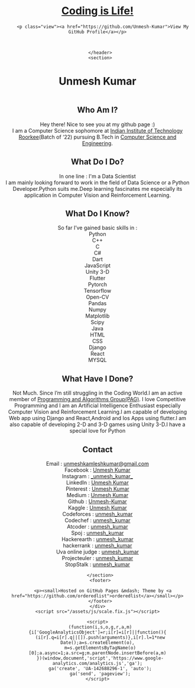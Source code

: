 <!DOCTYPE html>
<html lang="en-US">
  <head>
    <meta charset="UTF-8">
    <meta http-equiv="X-UA-Compatible" content="IE=edge">
    <meta name="viewport" content="width=device-width, initial-scale=1">

<!-- Begin Jekyll SEO tag v2.6.1 -->
<title>Unmesh Kumar</title>
<meta name="generator" content="Jekyll v3.8.5" />
<meta property="og:title" content="Unmesh Kumar" />
<meta property="og:locale" content="en_US" />
<meta name="description" content="My Github Page" />
<meta property="og:description" content="My Github Page" />
<link rel="canonical" href="https://Unmesh-Kumar.github.io/" />
<meta property="og:url" content="https://Unmesh-Kumar.github.io/" />
<meta property="og:site_name" content="Coding is Life!" />
<script type="application/ld+json">
{"description":"My Github Page","@type":"WebSite","url":"https://Unmesh-Kumar.github.io/","name":"Coding is Life!","headline":"Unmesh Kumar","@context":"https://schema.org"}</script>
  </head>
  <body>
    <div class="wrapper">
      <header>
        <h1><a href="https://Unmesh-Kumar.github.io/">Coding is Life!</a></h1>




        <p class="view"><a href="https://github.com/Unmesh-Kumar">View My GitHub Profile</a></p>



      </header>
      <section>


<h1 id="unmesh-kumar">Unmesh Kumar</h1>
<p><img src="https://images.app.goo.gl/cR6etFQuQM8mFWGv9" alt="" /></p>

<h2 id="who-am-i">Who Am I?</h2>
<p>Hey there! Nice to see you at my github page :)<br>
I am a Computer Science sophomore at <a href="https://www.iitr.ac.in/">Indian Institute of Technology Roorkee</a>(Batch of ‘22) pursuing B.Tech in <a href="https://www.iitr.ac.in/departments/CSE/">Computer Science and Engineering</a>.</p>

<h2 id="what-do-i-do">What Do I Do?</h2>
<p>In one line : I'm a Data Scientist <br />
I am mainly looking forward to work in the field of Data Science or a Python Developer.Python suits me.Deep learning fascinates me especially its application in Computer Vision and Reinforcement Learning.</p>

<h2 id="what-do-i-know">What Do I Know?</h2>
<p>So far I’ve gained basic skills in :<br />
Python<br />
C++<br />
C<br />
C#<br />
Dart<br />
JavaScript<br />
Unity 3-D<br />
Flutter<br />
Pytorch<br />
Tensorflow<br />
Open-CV<br />
Pandas<br />
Numpy<br />
Matplotlib<br/>
Scipy<br/>
Java<br />
HTML<br />
CSS<br />
Django<br />
React<br />
MYSQL<br />
</p>

<h2 id="what-have-i-done">What Have I Done?</h2>
<p>Not Much. Since I’m still struggling in the Coding World.I am an active member of <a href="http://pag.iitr.ac.in/">Programming and Algorithms Group(PAG)</a>. I love Competitive Programming and I am an Artificial Intelligence Enthusiast especially Computer Vision and Reinforcement Learning.I am capable of developing Web app using Django and React,Android and Ios Apps using flutter.I am also capable of developing 2-D and 3-D games using Unity 3-D.I have a special love for Python</p>

<h2 id="contact">Contact</h2>
<p>Email : <a href="mailto:unmeshkamleshkumar@gmail.com">unmeshkamleshkumar@gmail.com</a><br />
Facebook : <a href="https://www.facebook.com/unmesh.kumar.351">Unmesh Kumar</a><br />
Instagram : <a href="https://www.instagram.com/_unmesh_kumar_/">_unmesh_kumar_</a><br />
LinkedIn : <a href="https://www.linkedin.com/in/unmesh-kumar-741288177/">Unmesh Kumar</a><br />
Pinterest : <a href="https://in.pinterest.com/unmeshkamleshkumar/">Unmesh Kumar</a><br />
Medium : <a href="https://medium.com/@unmeshkamleshkumar">Unmesh Kumar</a><br />
Github : <a href="https://github.com/Unmesh-Kumar">Unmesh-Kumar</a><br />
Kaggle : <a href="https://www.kaggle.com/unmeshkumar">Unmesh Kumar</a><br />
Codeforces : <a href="https://codeforces.com/profile/unmesh_kumar">unmesh_kumar</a><br />
Codechef : <a href="https://www.codechef.com/users/unmesh_kumar">unmesh_kumar</a><br />
Atcoder : <a href="https://atcoder.jp/users/unmesh_kumar">unmesh_kumar</a><br />
Spoj : <a href="https://www.spoj.com/users/unmesh_kumar/">unmesh_kumar</a><br />
Hackerearth : <a href="https://www.hackerearth.com/@unmesh8">unmesh_kumar</a><br />
hackerrank : <a href="https://www.hackerrank.com/unmesh_kumar?hr_r=1">unmesh_kumar</a><br />
Uva online judge : <a href="https://uhunt.onlinejudge.org/id/1062258">unmesh_kumar</a><br />
Projecteuler : <a href="https://projecteuler.net/profile/unmesh_kumar.png">unmesh_kumar</a><br />
StopStalk : <a href="https://www.stopstalk.com/user/profile/unmesh_kumar">unmesh_kumar</a></p>


      </section>
      <footer>

        <p><small>Hosted on GitHub Pages &mdash; Theme by <a href="https://github.com/orderedlist">orderedlist</a></small></p>
      </footer>
    </div>
    <script src="/assets/js/scale.fix.js"></script>

    <script>
      (function(i,s,o,g,r,a,m){i['GoogleAnalyticsObject']=r;i[r]=i[r]||function(){
      (i[r].q=i[r].q||[]).push(arguments)},i[r].l=1*new Date();a=s.createElement(o),
      m=s.getElementsByTagName(o)[0];a.async=1;a.src=g;m.parentNode.insertBefore(a,m)
      })(window,document,'script','https://www.google-analytics.com/analytics.js','ga');
      ga('create', 'UA-142688296-1', 'auto');
      ga('send', 'pageview');
    </script>

  </body>
</html>
